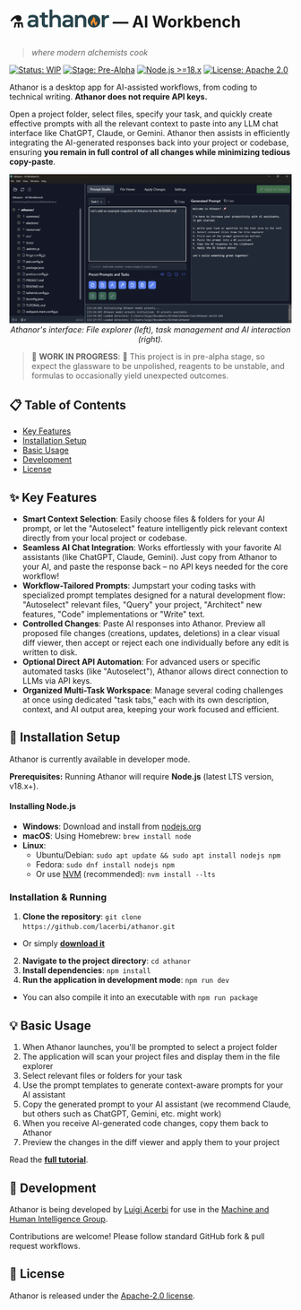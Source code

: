 # ⚗️ <img src="./resources/images/athanor_logo.png" alt="Athanor Logo" height="32"> — AI Workbench <sub><sub></sub></sub>

> _where modern alchemists cook_

[![Status: WIP](https://img.shields.io/badge/Status-Work%20In%20Progress-yellow)](https://github.com/lacerbi/athanor)
[![Stage: Pre-Alpha](https://img.shields.io/badge/Stage-Pre--Alpha-orange)](https://github.com/lacerbi/athanor)
[![Node.js >=18.x](https://img.shields.io/badge/Node.js-%3E%3D18.x-brightgreen)](https://nodejs.org/)
[![License: Apache 2.0](https://img.shields.io/badge/License-Apache%202.0-blue.svg)](https://opensource.org/licenses/Apache-2.0)

Athanor is a desktop app for AI-assisted workflows, from coding to technical writing. **Athanor does not require API keys.**

Open a project folder, select files, specify your task, and quickly create effective prompts with all the relevant context to paste into any LLM chat interface like ChatGPT, Claude, or Gemini.
Athanor then assists in efficiently integrating the AI-generated responses back into your project or codebase, ensuring **you remain in full control of all changes while minimizing tedious copy-paste**.

<p align="center">
  <img src="./resources/images/athanor_snapshot.png" alt="Athanor AI Workbench Snapshot" width="750">
  <br>
  <em>Athanor's interface: File explorer (left), task management and AI interaction (right).</em>
</p>

> 🚧 **WORK IN PROGRESS**: 🚧 This project is in pre-alpha stage, so expect the glassware to be unpolished, reagents to be unstable, and formulas to occasionally yield unexpected outcomes.

## 📋 Table of Contents

- [Key Features](#key-features)
- [Installation Setup](#installation-setup)
- [Basic Usage](#basic-usage)
- [Development](#development)
- [License](#license)

## ✨ Key Features

- **Smart Context Selection**: Easily choose files & folders for your AI prompt, or let the "Autoselect" feature intelligently pick relevant context directly from your local project or codebase.
- **Seamless AI Chat Integration**: Works effortlessly with your favorite AI assistants (like ChatGPT, Claude, Gemini). Just copy from Athanor to your AI, and paste the response back – no API keys needed for the core workflow!
- **Workflow-Tailored Prompts**: Jumpstart your coding tasks with specialized prompt templates designed for a natural development flow: "Autoselect" relevant files, "Query" your project, "Architect" new features, "Code" implementations or "Write" text.
- **Controlled Changes**: Paste AI responses into Athanor. Preview all proposed file changes (creations, updates, deletions) in a clear visual diff viewer, then accept or reject each one individually before any edit is written to disk.
- **Optional Direct API Automation**: For advanced users or specific automated tasks (like "Autoselect"), Athanor allows direct connection to LLMs via API keys.
- **Organized Multi-Task Workspace**: Manage several coding challenges at once using dedicated "task tabs," each with its own description, context, and AI output area, keeping your work focused and efficient.

## 🚀 Installation Setup

Athanor is currently available in developer mode.

**Prerequisites:** Running Athanor will require **Node.js** (latest LTS version, v18.x+).

#### Installing Node.js

- **Windows**: Download and install from [nodejs.org](https://nodejs.org/)
- **macOS**: Using Homebrew: `brew install node`
- **Linux**:
  - Ubuntu/Debian: `sudo apt update && sudo apt install nodejs npm`
  - Fedora: `sudo dnf install nodejs npm`
  - Or use [NVM](https://github.com/nvm-sh/nvm) (recommended): `nvm install --lts`

### Installation & Running

1. **Clone the repository**: `git clone https://github.com/lacerbi/athanor.git`

- Or simply [**download it**](https://github.com/lacerbi/athanor/archive/refs/heads/llm-api-calls.zip)

2. **Navigate to the project directory**: `cd athanor`
3. **Install dependencies**: `npm install`
4. **Run the application in development mode**: `npm run dev`

- You can also compile it into an executable with `npm run package`

## 💡 Basic Usage

1. When Athanor launches, you'll be prompted to select a project folder
2. The application will scan your project files and display them in the file explorer
3. Select relevant files or folders for your task
4. Use the prompt templates to generate context-aware prompts for your AI assistant
5. Copy the generated prompt to your AI assistant (we recommend Claude, but others such as ChatGPT, Gemini, etc. might work)
6. When you receive AI-generated code changes, copy them back to Athanor
7. Preview the changes in the diff viewer and apply them to your project

Read the [**full tutorial**](TUTORIAL.md).

## 👥 Development

Athanor is being developed by [Luigi Acerbi](https://lacerbi.github.io/) for use in the [Machine and Human Intelligence Group](https://www.helsinki.fi/en/researchgroups/machine-and-human-intelligence).

Contributions are welcome! Please follow standard GitHub fork & pull request workflows.

## 📜 License

Athanor is released under the [Apache-2.0 license](LICENSE).
